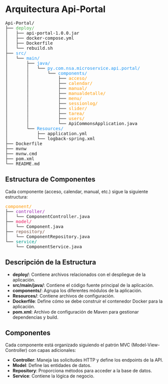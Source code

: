 <h1>Arquitectura Api-Portal</h1>

<pre>
Api-Portal/
├── <span style="color: #4CAF50;">deploy/</span>
│   ├── api-portal-1.0.0.jar
│   ├── docker-compose.yml
│   ├── Dockerfile
│   └── rebuild.sh
├── <span style="color: #2196F3;">src/</span>
│   └── <span style="color: #2196F3;">main/</span>
│       ├── <span style="color: #2196F3;">java/</span>
│       │   └── <span style="color: #2196F3;">py.com.nsa.microservice.api.portal/</span>
│       │       └── <span style="color: #2196F3;">components/</span>
│       │           ├── <span style="color: #FF9800;">acceso/</span>
│       │           ├── <span style="color: #FF9800;">calendar/</span>
│       │           ├── <span style="color: #FF9800;">manual/</span>
│       │           ├── <span style="color: #FF9800;">manualdetalle/</span>
│       │           ├── <span style="color: #FF9800;">menu/</span>
│       │           ├── <span style="color: #FF9800;">sessionlog/</span>
│       │           ├── <span style="color: #FF9800;">slider/</span>
│       │           ├── <span style="color: #FF9800;">tarea/</span>
│       │           ├── <span style="color: #FF9800;">users/</span>
│       │           └── ApiCommonsApplication.java
│       └── <span style="color: #2196F3;">Resources/</span>
│           ├── application.yml
│           └── logback-spring.xml
├── Dockerfile
├── mvnw
├── mvnw.cmd
├── pom.xml
└── README.md
</pre>

<h2>Estructura de Componentes</h2>

<p>Cada componente (acceso, calendar, manual, etc.) sigue la siguiente estructura:</p>

<pre>
<span style="color: #FF9800;">component/</span>
├── <span style="color: #9C27B0;">controller/</span>
│   └── ComponentController.java
├── <span style="color: #E91E63;">model/</span>
│   └── Component.java
├── <span style="color: #795548;">repository/</span>
│   └── ComponentRepository.java
└── <span style="color: #009688;">service/</span>
    └── ComponentService.java
</pre>

<h2>Descripción de la Estructura</h2>

<ul>
  <li><strong>deploy/</strong>: Contiene archivos relacionados con el despliegue de la aplicación.</li>
  <li><strong>src/main/java/</strong>: Contiene el código fuente principal de la aplicación.</li>
  <li><strong>components/</strong>: Agrupa los diferentes módulos de la aplicación.</li>
  <li><strong>Resources/</strong>: Contiene archivos de configuración.</li>
  <li><strong>Dockerfile</strong>: Define cómo se debe construir el contenedor Docker para la aplicación.</li>
  <li><strong>pom.xml</strong>: Archivo de configuración de Maven para gestionar dependencias y build.</li>
</ul>

<h2>Componentes</h2>

<p>Cada componente está organizado siguiendo el patrón MVC (Model-View-Controller) con capas adicionales:</p>

<ul>
  <li><strong>Controller</strong>: Maneja las solicitudes HTTP y define los endpoints de la API.</li>
  <li><strong>Model</strong>: Define las entidades de datos.</li>
  <li><strong>Repository</strong>: Proporciona métodos para acceder a la base de datos.</li>
  <li><strong>Service</strong>: Contiene la lógica de negocio.</li>
</ul>
